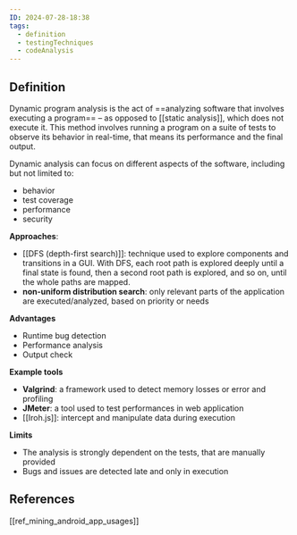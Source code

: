 ```yaml
---
ID: 2024-07-28-18:38
tags:
  - definition
  - testingTechniques
  - codeAnalysis
---
```

## Definition

Dynamic program analysis is the act of ==analyzing software that involves executing a program== – as opposed to [[static analysis]], which does not execute it. This method involves running a program on a suite of tests to observe its behavior in real-time, that means its performance and the final output.

Dynamic analysis can focus on different aspects of the software, including but not limited to:
- behavior
- test coverage
- performance
- security
 
 **Approaches**:
- [[DFS (depth-first search)]]: technique used to explore components and transitions in a GUI. With DFS, each root path is explored deeply until a final state is found, then a second root path is explored, and so on, until the whole paths are mapped.
- **non-uniform distribution search**: only relevant parts of the application are executed/analyzed, based on priority or needs

**Advantages**
- Runtime bug detection
- Performance analysis
- Output check

**Example tools**
- **Valgrind**: a framework used to detect memory losses or error and profiling
- **JMeter**: a tool used to test performances in web application
- [[Iroh.js]]: intercept and manipulate data during execution

**Limits**
- The analysis is strongly dependent on the tests, that are manually provided
- Bugs and issues are detected late and only in execution

## References
[[ref_mining_android_app_usages]]
